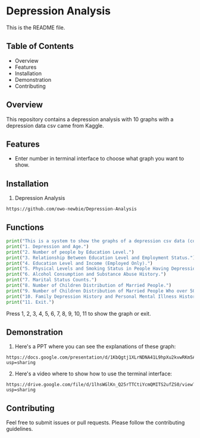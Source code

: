 # Depression Analysis

This is the README file.

## Table of Contents
- Overview
- Features
- Installation
- Demonstration
- Contributing

## Overview
This repository contains a depression analysis with 10 graphs with a depression data csv came from Kaggle.

## Features
- Enter number in terminal interface to choose what graph you want to show.

## Installation
1. Depression Analysis
```
https://github.com/owo-newbie/Depression-Analysis
```


## Functions
```py
print("This is a system to show the graphs of a depression csv data (containing people who have depression only).")
print("1. Depression and Age.")
print("2. Number of people by Education Level.")
print("3. Relationship Between Education Level and Employment Status.")
print("4. Education Level and Income (Employed Only).")
print("5. Physical Levels and Smoking Status in People Having Depression.")
print("6. Alcohol Consumption and Substance Abuse History.")
print("7. Marital Status Counts.")
print("8. Number of Children Distribution of Married People.")
print("9. Number of Children Distribution of Married People Who over 50 Ages.")
print("10. Family Depression History and Personal Mental Illness History.")
print("11. Exit.")
``` 
Press 1, 2, 3, 4, 5, 6, 7, 8, 9, 10, 11 to show the graph or exit.

## Demonstration
1. Here's a PPT where you can see the explanations of these graph:
```
https://docs.google.com/presentation/d/1KbQgtj1XLrNDNA41L9hpXu2kvwRKm5AbuOI95BOV8EA/edit?usp=sharing
```

2. Here's a video where to show how to use the terminal interface:
```
https://drive.google.com/file/d/1lhsWGlKn_Q25rTTCtiYcmQMITS2ufZS0/view?usp=sharing
```

## Contributing
Feel free to submit issues or pull requests. Please follow the contributing guidelines.
